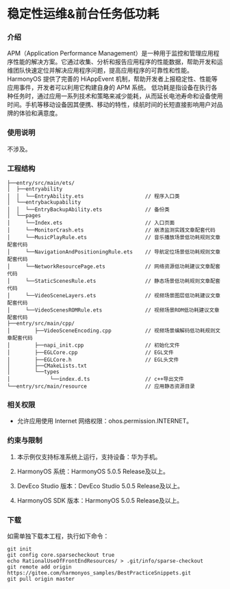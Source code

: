 # 稳定性运维&前台任务低功耗

### 介绍

APM（Application Performance Management）是一种用于监控和管理应用程序性能的解决方案。它通过收集、分析和报告应用程序的性能数据，帮助开发和运维团队快速定位并解决应用程序问题，提高应用程序的可靠性和性能。HarmonyOS 提供了完善的 HiAppEvent 机制，帮助开发者上报稳定性、性能等应用事件，开发者可以利用它构建自身的 APM 系统。
低功耗是指设备在执行各种任务时，通过应用一系列技术和策略来减少能耗，从而延长电池寿命和设备使用时间。手机等移动设备因其便携、移动的特性，续航时间的长短直接影响用户对品牌的体验和满意度。

### 使用说明
不涉及。

### 工程结构

```
├──entry/src/main/ets/
│  ├──entryability
│  │  └──EntryAbility.ets                    // 程序入口类
│  └──entrybackupability
│  │  └──EntryBackupAbility.ets              // 备份类
│  └──pages
│     └──Index.ets                           // 入口页面
│     └──MonitorCrash.ets                    // 崩溃监测实践文章配套代码
│     └──MusicPlayRule.ets                   // 音乐播放场景低功耗规则文章配套代码
│     └──NavigationAndPositioningRule.ets    // 导航定位场景低功耗规则文章配套代码
│     └──NetworkResourcePage.ets             // 网络资源低功耗建议文章配套代码
│     └──StaticScenesRule.ets                // 静态场景低功耗规则文章配套代码
│     └──VideoSceneLayers.ets                // 视频场景图层低功耗建议文章配套代码
│     └──VideoScenesROMRule.ets              // 视频场景ROM低功耗建议文章配套代码
├──entry/src/main/cpp/
│        ├──VideoSceneEncoding.cpp           // 视频场景编解码低功耗规则文章配套代码
│        ├──napi_init.cpp                    // 初始化文件 
│        ├──EGLCore.cpp                      // EGL文件 
│        ├──EGLCore.h                        // EGL头文件 
│        ├──CMakeLists.txt 
│        └──types
│             └──index.d.ts                  // c++导出文件
└──entry/src/main/resource                   // 应用静态资源目录
```

### 相关权限

- 允许应用使用 Internet 网络权限：ohos.permission.INTERNET。

### 约束与限制

1. 本示例仅支持标准系统上运行，支持设备：华为手机。

2. HarmonyOS 系统：HarmonyOS 5.0.5 Release及以上。

3. DevEco Studio 版本：DevEco Studio 5.0.5 Release及以上。

4. HarmonyOS SDK 版本：HarmonyOS 5.0.5 Release及以上。

### 下载

如需单独下载本工程，执行如下命令：
```
git init
git config core.sparsecheckout true
echo RationalUseOfFrontEndResources/ > .git/info/sparse-checkout
git remote add origin https://gitee.com/harmonyos_samples/BestPracticeSnippets.git
git pull origin master
```

